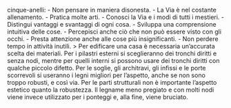 cinque-anelli:
    - Non pensare in maniera disonesta.
    - La Via è nel costante allenamento.
    - Pratica molte arti.
    - Conosci la Via e i modi di tutti i mestieri.
    - Distingui vantaggi e svantaggi di ogni cosa.
    - Sviluppa una comprensione intuitiva delle cose.
    - Percepisci anche ciò che non può essere visto con gli occhi.
    - Presta attenzione anche alle cose più insignificanti.
    - Non perdere tempo in attività inutili.
    > Per edificare una casa è necessaria un’accurata scelta dei materiali. Per i pilastri esterni si sceglieranno dei tronchi diritti e senza  nodi, mentre per quelli interni si possono usare dei tronchi diritti  con qualche piccolo difetto. Per le soglie, gli architravi, gli infissi e  le porte scorrevoli si useranno i legni migliori per l’aspetto, anche  se non sono troppo robusti, e così via. Per le parti strutturali non è  importante l’aspetto estetico quanto la robustezza. Il legname meno pregiato e con molti nodi viene invece utilizzato per i ponteggi e, alla fine, viene bruciato.
